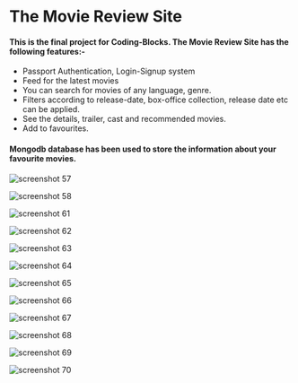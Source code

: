 # The Movie Review Site
#### This is the final project for Coding-Blocks. The Movie Review Site has the following features:-
  - Passport Authentication, Login-Signup system
  - Feed for the latest movies
  - You can search for movies of any language, genre.
  - Filters according to release-date, box-office collection, release date etc can be applied.
  - See the details, trailer, cast and recommended movies.
  - Add to favourites.
#### Mongodb database has been used to store the information about your favourite movies.

![screenshot 57](https://user-images.githubusercontent.com/31181068/36628025-be0de5d4-1971-11e8-88b3-a9f1ceddac46.png)

![screenshot 58](https://user-images.githubusercontent.com/31181068/36628027-c4e9cecc-1971-11e8-825d-ae23a8f95e1d.png)

![screenshot 61](https://user-images.githubusercontent.com/31181068/36628030-cf50297e-1971-11e8-892f-b47418a1c6ae.png)

![screenshot 62](https://user-images.githubusercontent.com/31181068/36628032-d4b65cb2-1971-11e8-849f-3714034fbab9.png)

![screenshot 63](https://user-images.githubusercontent.com/31181068/36628036-d938c504-1971-11e8-9dc8-786d8348a393.png)

![screenshot 64](https://user-images.githubusercontent.com/31181068/36628037-dd43ec96-1971-11e8-83de-f69ad9faecf4.png)

![screenshot 65](https://user-images.githubusercontent.com/31181068/36628039-e2e192ca-1971-11e8-8f6c-4009caa1c263.png)

![screenshot 66](https://user-images.githubusercontent.com/31181068/36628042-e64a4470-1971-11e8-89bb-e5ee612081d1.png)

![screenshot 67](https://user-images.githubusercontent.com/31181068/36628044-e9601176-1971-11e8-857b-29e9622ab5c5.png)

![screenshot 68](https://user-images.githubusercontent.com/31181068/36628047-ecb4de56-1971-11e8-96b9-ee3444cd5eac.png)

![screenshot 69](https://user-images.githubusercontent.com/31181068/36628049-ef313f6c-1971-11e8-8cd1-8fb356ce2f65.png)

![screenshot 70](https://user-images.githubusercontent.com/31181068/36628050-f13c7812-1971-11e8-999b-5cafd1d5e8d1.png)
